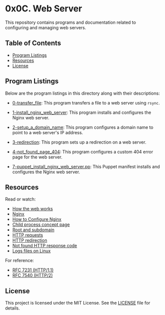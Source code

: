 # 0x0C. Web Server

This repository contains programs and documentation related to configuring and managing web servers.

## Table of Contents

- [Program Listings](#program-listings)
- [Resources](#resources)
- [License](#license)

## Program Listings

Below are the program listings in this directory along with their descriptions:

- [0-transfer_file](https://github.com/iakev/alx-system_engineering-devops/blob/main/0x0C-web_server/0-transfer_file): This program transfers a file to a web server using `rsync`.

- [1-install_nginx_web_server](https://github.com/iakev/alx-system_engineering-devops/blob/main/0x0C-web_server/1-install_nginx_web_server): This program installs and configures the Nginx web server.

- [2-setup_a_domain_name](https://github.com/iakev/alx-system_engineering-devops/blob/main/0x0C-web_server/2-setup_a_domain_name): This program configures a domain name to point to a web server's IP address.

- [3-redirection](https://github.com/iakev/alx-system_engineering-devops/blob/main/0x0C-web_server/3-redirection): This program sets up a redirection on a web server.

- [4-not_found_page_404](https://github.com/iakev/alx-system_engineering_devops/blob/main/0x0C-web_server/4-not_found_page_404): This program configures a custom 404 error page for the web server.

- [7-puppet_install_nginx_web_server.pp](https://github.com/iakev/alx-system_engineering_devops/blob/main/0x0C-web_server/7-puppet_install_nginx_web_server.pp): This Puppet manifest installs and configures the Nginx web server.

## Resources

Read or watch:

- [How the web works](https://developer.mozilla.org/en-US/docs/Learn/Getting_started_with_the_web/How_the_Web_works)
- [Nginx](https://en.wikipedia.org/wiki/Nginx)
- [How to Configure Nginx](https://www.digitalocean.com/community/tutorials/how-to-install-nginx-on-ubuntu-20-04)
- [Child process concept page](https://www.tutorialspoint.com/operating_system/os_processes.htm)
- [Root and subdomain](https://en.wikipedia.org/wiki/Domain_name)
- [HTTP requests](https://developer.mozilla.org/en-US/docs/Web/HTTP/Messages)
- [HTTP redirection](https://developer.mozilla.org/en-US/docs/Web/HTTP/Redirections)
- [Not found HTTP response code](https://developer.mozilla.org/en-US/docs/Web/HTTP/Status/404)
- [Logs files on Linux](https://www.linux.com/topic/desktop/introduction-linux-logs-basics/)

For reference:

- [RFC 7231 (HTTP/1.1)](https://datatracker.ietf.org/doc/html/rfc7231)
- [RFC 7540 (HTTP/2)](https://datatracker.ietf.org/doc/html/rfc7540)


## License

This project is licensed under the MIT License. See the [LICENSE](https://github.com/iakev/alx-system_engineering-devops/blob/main/LICENSE.md) file for details.
